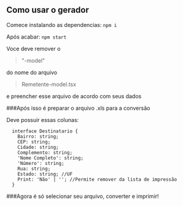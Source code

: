 ## Como usar o gerador

Comece instalando as dependencias:
``` npm i ```

Após acabar:
``` npm start ```

Voce deve remover o 
> "-model"

do nome do arquivo
> Remetente-model.tsx

e preencher esse arquivo de acordo com seus dados


###Após isso é preparar o arquivo .xls para a conversão

Deve possuir essas colunas:

```
  interface Destinatario {
    Bairro: string;
    CEP: string;
    Cidade: string;
    Complemento: string;
    'Nome Completo': string;
    'Número': string;
    Rua: string;
    Estado: string; //UF
    Print: 'Não' | ''; //Permite remover da lista de impressão
  }
```

###Agora é só selecionar seu arquivo, converter e imprimir!